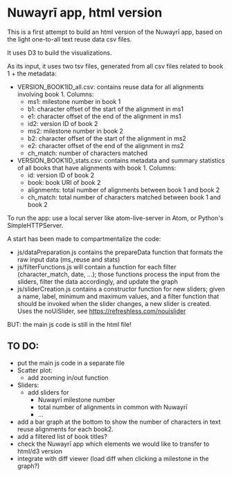 # Nuwayrī app, html version

This is a first attempt to build an html version of the Nuwayrī app, based
on the light one-to-all text reuse data csv files.

It uses D3 to build the visualizations.

As its input, it uses two tsv files, generated from all csv files related to book 1 + the metadata:
* VERSION_BOOK1ID_all.csv: contains reuse data for all alignments involving book 1. Columns: 
   - ms1: milestone number in book 1
   - b1: character offset of the start of the alignment in ms1
   - e1: character offset of the end of the alignment in ms1
   - id2: version ID of book 2
   - ms2: milestone number in book 2
   - b2: character offset of the start of the alignment in ms2
   - e2: character offset of the end of the alignment in ms2
   - ch_match: number of characters matched
* VERSION_BOOK1ID_stats.csv: contains metadata and summary statistics of all books that have alignments with book 1. Columns: 
  - id: version ID of book 2
  - book: book URI of book 2
  - alignments: total number of alignments between book 1 and book 2
  - ch_match: total number of characters matched between book 1 and book 2



To run the app: use a local server like atom-live-server in Atom, or Python's SimpleHTTPServer.

A start has been made to compartmentalize the code:

* js/dataPreparation.js contains the prepareData function that formats the
  raw input data (ms_reuse and stats)
* js/filterFunctions.js will contain a function for each filter (character_match, date, ...);
  those functions process the input from the sliders, filter the data accordingly,
  and update the graph
* js/sliderCreation.js contains a constructor function for new sliders; given a name,
  label, minimum and maximum values, and a filter function that should be
  invoked when the slider changes, a new slider is created. Uses the
  noUiSlider, see  https://refreshless.com/nouislider

BUT: the main js code is still in the html file!

## TO DO:

* put the main js code in a separate file
* Scatter plot:
  - add zooming in/out function
* Sliders:
  - add sliders for
    * Nuwayrī milestone number
    * total number of alignments in common with Nuwayrī
    * ...
* add a bar graph at the bottom to show the number of characters
  in text reuse alignments for each book2.
* add a filtered list of book titles?
* check the Nuwayrī app which elements we would like to transfer to html/d3 version
* integrate with diff viewer (load diff when clicking a milestone in the graph?)
